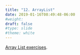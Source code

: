 ```yaml
---
title: "12. ArrayList"
date: 2019-01-16T08:49:48-06:00
#weight: 
draft: false
#type: slide
#theme: white
---
```


[Array List
exercises](https://docs.google.com/presentation/d/1gLoI2KTCvALpSvW26gLePK7NVkqIe84Aq9lgYkWqL24/edit#slide=id.g10ab11346d_3_5).

